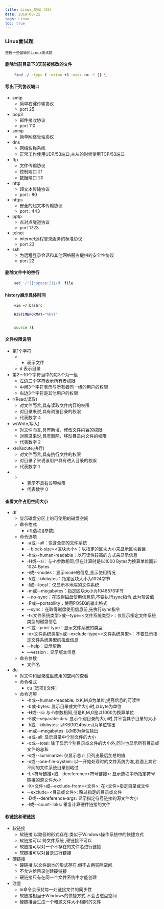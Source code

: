 ```yaml
---
title: Linux_基础 (55)
date: 2018-08-22
tags: Linux
toc: true
---
```


### Linux面试题
    整理一些基础的Linux面试题

<!-- more -->

#### 删除当前目录下3天前被修改的文件
```bash
    find ./ -type f -mtime +3 -exec rm -f {} \;
```

#### 写出下列协议端口
- smtp
    * 简单右键传输协议
    * port 25
- pop3
    * 邮件接收协议
    * port 110
- snmp
    * 简单网络管理协议
- dns
    * 网络名称系统
    * 正常工作使用UDP/53端口,主从的时候使用TCP/53端口
- ftp
    * 文件传输协议
    * 控制端口 21
    * 数据端口 20
- http
    * 超文本传输协议
    * port : 80
- https
    * 安全的超文本传输协议
    * port : 443
- pptp
    * 点对点隧道协议
    * port 1723
- telnet
    * internet远程登录服务的标准协议
    * port 23
- ssh
    * 为远程登录会话和其他网络服务提供的安全性协议
    * port 22

#### 删除文件中的空行
```bash
    sed '/^[[:space:]]$/d' file
```

#### history展示具体时间
```bash
    vim ~/.bashrc

    HISTIMEFORMAT="%F%T"


    source !$
```

#### 文件权限说明
- 第1个字符
    * - 表示文件
    * d 表示目录
- 第2～10个字符当中的每3个为一组
    * 左边三个字符表示所有者权限
    * 中间3个字符表示与所有者同一组的用户的权限
    * 右边3个字符是其他用户的权限
- r(Read,读取)
    * 对文件而言,具有读取文件内容的权限
    * 对目录来说,具有浏览目录的权限
    * 代表数字 4
- w(Write,写入)
    * 对文件而言,具有新增、修改文件内容的权限
    * 对目录来说,具有删除、移动目录内文件的权限
    * 代表数字 2
- x(eXecute,执行)
    * 对文件而言,具有执行文件的权限
    * 对目录了来说该用户具有进入目录的权限
    * 代表数字 1
- -
    * 表示不具有该项权限
    * 代表数字 0

#### 查看文件占用空间大小
- df
    * 显示磁盘分区上的可使用的磁盘空间
    * 命令格式
        * df[选项][参数]
    * 命令选项
        * -a或--all：包含全部的文件系统
        * --block-size=<区块大小>：以指定的区块大小来显示区块数目
        * -h或--human-readable：以可读性较高的方式来显示信息
        * -H或--si：与-h参数相同,但在计算时是以1000 Bytes为换算单位而非1024 Bytes
        * -i或--inodes：显示inode的信息,显示使用情况
        * -k或--kilobytes：指定区块大小为1024字节
        * -l或--local：仅显示本地端的文件系统
        * -m或--megabytes：指定区块大小为1048576字节
        * --no-sync：在取得磁盘使用信息前,不要执行sync指令,此为预设值
        * -P或--portability：使用POSIX的输出格式
        * --sync：在取得磁盘使用信息前,先执行sync指令
        * -t<文件系统类型>或--type=<文件系统类型>：仅显示指定文件系统类型的磁盘信息
        * -T或--print-type：显示文件系统的类型
        * -x<文件系统类型>或--exclude-type=<文件系统类型>：不要显示指定文件系统类型的磁盘信息
        * --help：显示帮助
        * --version：显示版本信息
    * 命令参数
        * 文件名
- du
    * 对文件和目录磁盘使用的空间的查看
    * 命令格式
        * du [选项][文件]
    * 命令选项
        * -h或--human-readable: 以K,M,G为单位,提高信息的可读性
        * -b或-bytes: 显示目录或文件大小时,以byte为单位
        * -H或--si: 与-h参数相同,但是K,M,G是以1000为换算单位
        * -S或--separate-dirs: 显示个别目录的大小时,并不含其子目录的大小
        * -k或--kilobytes: 以KB(1024bytes)为单位输出
        * -m或--megabytes: 以MB为单位输出
        * -a或-all: 显示目录中个别文件的大小
        * -c或--total: 除了显示个别目录或文件的大小外,同时也显示所有目录或文件的总和
        * -s或--summarize: 仅显示总计,只列出最后加总的值
        * -x或--one-file-xystem: 以一开始处理时的文件系统为准,若遇上其它不同的文件系统目录则略过
        * -L<符号链接>或--dereference<符号链接>: 显示选项中所指定符号链接的源文件大小
        * -X<文件>或--exclude-from=<文件>: 在<文件>指定目录或文件
        * --exclude=<目录或文件>: 略过指定的目录或文件
        * -D或--dereference-args: 显示指定符号链接的源文件大小
        * -l或--count-links: 重复计算硬件链接的文件

#### 软链接和硬链接
- 软链接
    * 软链接,以路径的形式存在.类似于Windows操作系统中的快捷方式
    * 软链接可以 跨文件系统 ,硬链接不可以
    * 软链接可以对一个不存在的文件名进行链接
    * 软链接可以对目录进行链接
- 硬链接
    * 硬链接,以文件副本的形式存在.但不占用实际空间.
    * 不允许给目录创建硬链接
    * 硬链接只有在同一个文件系统中才能创建
- 注意
    * ln命令会保持每一处链接文件的同步性
    * 软链接相当于Windows的快捷方式,不会占磁盘空间
    * 硬链接会生成一个和源文件大小相同的文件
